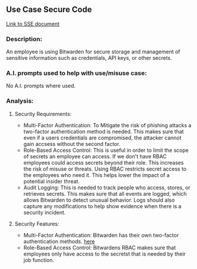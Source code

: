 ## Use Case Secure Code
[Link to SSE document](https://github.com/PatrickBN/CYBR8420_Team5/blob/main/Software%20Security%20Engineering.md)

### Description:

An employee is using Bitwarden for secure storage and management of sensitive information such as credentials, API keys, or other secrets.

### A.I. prompts used to help with use/misuse case:

No A.I. prompts where used.

### Analysis:

  1. Security Requirements:
     * Multi-Factor Authentication: To Mitigate the risk of phishing attacks a two-factor authentication method is needed. This makes sure that even if a users credentials are compromised, the attacker cannot gain accsess without the second factor.
     * Role-Based Access Control: This is useful in order to limit the scope of secrets an employee can access. If we don't have RBAC employees could access secrets beyond their role. This increases the risk of misuse or threats. Using RBAC restricts secret access to the employees who need it. This helps lower the impact of a potential insider threat.
     * Audit Logging: This is needed to track people who access, stores, or retrieves secrets. This makes sure that all events are logged, which allows Bitwarden to detect unusual behavior. Logs should also capture any modifications to help show evidence when there is a security incident.

  2. Security Features:
     * Multi-Factor Authentication: Bitwarden has their own two-factor authentication methods. [here](https://bitwarden.com/help/setup-two-step-login/)
     * Role-Based Access Control: Bitwardens RBAC makes sure that employees only have access to the secretst that is needed by their job function.

